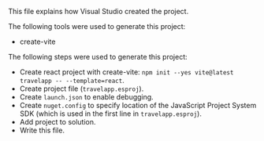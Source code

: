 This file explains how Visual Studio created the project.

The following tools were used to generate this project:
- create-vite

The following steps were used to generate this project:
- Create react project with create-vite: `npm init --yes vite@latest travelapp -- --template=react`.
- Create project file (`travelapp.esproj`).
- Create `launch.json` to enable debugging.
- Create `nuget.config` to specify location of the JavaScript Project System SDK (which is used in the first line in `travelapp.esproj`).
- Add project to solution.
- Write this file.
